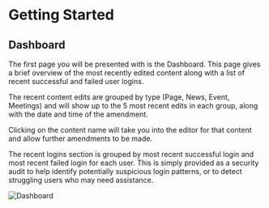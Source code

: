 # Getting Started

## Dashboard

The first page you will be presented with is the Dashboard. This page gives a brief overview of the most recently edited content along with a list of recent successful and failed user logins.

The recent content edits are grouped by type (Page, News, Event, Meetings) and will show up to the 5 most recent edits in each group, along with the date and time of the amendment.

Clicking on the content name will take you into the editor for that content and allow further amendments to be made.

The recent logins section is grouped by most recent successful login and most recent failed login for each user. This is simply provided as a security audit to help identify potentially suspicious login patterns, or to detect struggling users who may need assistance.

![Dashboard](/images/dashboard.png)